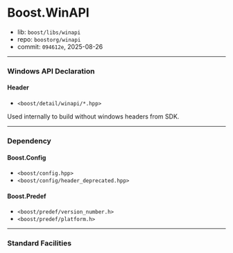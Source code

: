 # Boost.WinAPI

* lib: `boost/libs/winapi`
* repo: `boostorg/winapi`
* commit: `094612e`, 2025-08-26

------
### Windows API Declaration

#### Header

* `<boost/detail/winapi/*.hpp>`

Used internally to build without windows headers from SDK.

------
### Dependency

#### Boost.Config

* `<boost/config.hpp>`
* `<boost/config/header_deprecated.hpp>`

#### Boost.Predef

* `<boost/predef/version_number.h>`
* `<boost/predef/platform.h>`

------
### Standard Facilities
